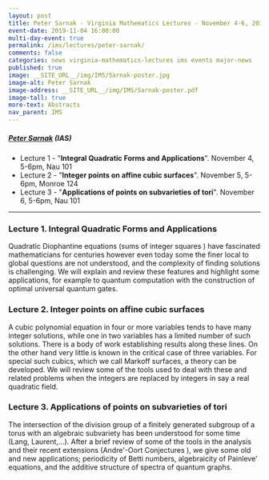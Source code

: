 ```yaml
---
layout: post
title: Peter Sarnak - Virginia Mathematics Lectures - November 4-6, 2019
event-date: 2019-11-04 16:00:00
multi-day-event: true
permalink: /ims/lectures/peter-sarnak/
comments: false
categories: news virginia-mathematics-lectures ims events major-news 
published: true
image: __SITE_URL__/img/IMS/Sarnak-poster.jpg
image-alt: Peter Sarnak
image-address: __SITE_URL__/img/IMS/Sarnak-poster.pdf
image-tall: true
more-text: Abstracts
nav_parent: IMS
---
```


<h5 class="mt-1 mb-4"><a href="https://www.math.ias.edu/people/faculty/sarnak">Peter Sarnak</a> (IAS)</h5>

- Lecture 1 - "**Integral Quadratic Forms and Applications**". November 4, 5-6pm, Nau 101
- Lecture 2 - "**Integer points on affine cubic surfaces**". November 5, 5-6pm, Monroe 124
- Lecture 3 - "**Applications of points on subvarieties of tori**". November 6, 5-6pm, Nau 101

<!--more-->

---

### Lecture 1. Integral Quadratic Forms and Applications

Quadratic Diophantine equations (sums of integer squares ) have fascinated mathematicians for centuries however even today some the finer local to global questions are not understood, and the complexity of finding solutions is challenging. We will explain and review these features and highlight some applications, for example to quantum computation with the construction of optimal universal quantum gates. 



### Lecture 2. Integer points on affine cubic surfaces

A cubic polynomial equation in four or more variables tends to have many integer solutions, while one in two variables has a limited number of such solutions. There is a body of work establishing results along these lines. On the other hand very little is known in the critical case of three variables. For special such cubics, which we call Markoff surfaces, a theory can be developed. We will review some of the tools used to deal with these and related problems when the integers are replaced by integers in say a real quadratic field. 



### Lecture 3. Applications of points on subvarieties of tori

The intersection of the division group of a finitely generated subgroup of a torus with an algebraic subvariety has been understood for some time (Lang, Laurent,...). After a brief review of some of the tools in the analysis and their recent extensions (Andre'-Oort Conjectures ), we give some old and new applications; periodicity of Betti numbers, algebraicity of Painleve' equations, and the additive structure of spectra of quantum graphs.



